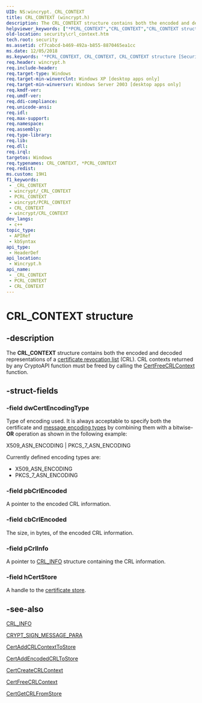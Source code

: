 ```yaml
---
UID: NS:wincrypt._CRL_CONTEXT
title: CRL_CONTEXT (wincrypt.h)
description: The CRL_CONTEXT structure contains both the encoded and decoded representations of a certificate revocation list (CRL). CRL contexts returned by any CryptoAPI function must be freed by calling the CertFreeCRLContext function.
helpviewer_keywords: ["*PCRL_CONTEXT","CRL_CONTEXT","CRL_CONTEXT structure [Security]","PCCRL_CONTEXT","PCCRL_CONTEXT structure pointer [Security]","PCRL_CONTEXT","PCRL_CONTEXT structure pointer [Security]","_crypto2_crl_context","security.crl_context","wincrypt/CRL_CONTEXT","wincrypt/PCCRL_CONTEXT","wincrypt/PCRL_CONTEXT"]
old-location: security\crl_context.htm
tech.root: security
ms.assetid: cf7cabcd-b469-492a-b855-8870465ea1cc
ms.date: 12/05/2018
ms.keywords: '*PCRL_CONTEXT, CRL_CONTEXT, CRL_CONTEXT structure [Security], PCCRL_CONTEXT, PCCRL_CONTEXT structure pointer [Security], PCRL_CONTEXT, PCRL_CONTEXT structure pointer [Security], _crypto2_crl_context, security.crl_context, wincrypt/CRL_CONTEXT, wincrypt/PCCRL_CONTEXT, wincrypt/PCRL_CONTEXT'
req.header: wincrypt.h
req.include-header: 
req.target-type: Windows
req.target-min-winverclnt: Windows XP [desktop apps only]
req.target-min-winversvr: Windows Server 2003 [desktop apps only]
req.kmdf-ver: 
req.umdf-ver: 
req.ddi-compliance: 
req.unicode-ansi: 
req.idl: 
req.max-support: 
req.namespace: 
req.assembly: 
req.type-library: 
req.lib: 
req.dll: 
req.irql: 
targetos: Windows
req.typenames: CRL_CONTEXT, *PCRL_CONTEXT
req.redist: 
ms.custom: 19H1
f1_keywords:
 - _CRL_CONTEXT
 - wincrypt/_CRL_CONTEXT
 - PCRL_CONTEXT
 - wincrypt/PCRL_CONTEXT
 - CRL_CONTEXT
 - wincrypt/CRL_CONTEXT
dev_langs:
 - c++
topic_type:
 - APIRef
 - kbSyntax
api_type:
 - HeaderDef
api_location:
 - Wincrypt.h
api_name:
 - _CRL_CONTEXT
 - PCRL_CONTEXT
 - CRL_CONTEXT
---
```


# CRL_CONTEXT structure


## -description

The <b>CRL_CONTEXT</b> structure contains both the encoded and decoded representations of a <a href="/windows/desktop/SecGloss/c-gly">certificate revocation list</a> (CRL). CRL contexts returned by any CryptoAPI function must be freed by calling the 
<a href="/windows/desktop/api/wincrypt/nf-wincrypt-certfreecrlcontext">CertFreeCRLContext</a> function.

## -struct-fields

### -field dwCertEncodingType

Type of encoding used. It is always acceptable to specify both the certificate and <a href="/windows/desktop/SecGloss/m-gly">message encoding types</a> by combining them with a bitwise-<b>OR</b> operation as shown in the following example:

X509_ASN_ENCODING | PKCS_7_ASN_ENCODING

Currently defined encoding types are:

<ul>
<li>X509_ASN_ENCODING</li>
<li>PKCS_7_ASN_ENCODING</li>
</ul>

### -field pbCrlEncoded

A pointer to the encoded CRL information.

### -field cbCrlEncoded

The size, in bytes, of the encoded CRL information.

### -field pCrlInfo

A pointer to 
<a href="/windows/desktop/api/wincrypt/ns-wincrypt-crl_info">CRL_INFO</a> structure containing the CRL information.

### -field hCertStore

A handle to the <a href="/windows/desktop/SecGloss/c-gly">certificate store</a>.

## -see-also

<a href="/windows/desktop/api/wincrypt/ns-wincrypt-crl_info">CRL_INFO</a>



<a href="/windows/desktop/api/wincrypt/ns-wincrypt-crypt_sign_message_para">CRYPT_SIGN_MESSAGE_PARA</a>



<a href="/windows/desktop/api/wincrypt/nf-wincrypt-certaddcrlcontexttostore">CertAddCRLContextToStore</a>



<a href="/windows/desktop/api/wincrypt/nf-wincrypt-certaddencodedcrltostore">CertAddEncodedCRLToStore</a>



<a href="/windows/desktop/api/wincrypt/nf-wincrypt-certcreatecrlcontext">CertCreateCRLContext</a>



<a href="/windows/desktop/api/wincrypt/nf-wincrypt-certfreecrlcontext">CertFreeCRLContext</a>



<a href="/windows/desktop/api/wincrypt/nf-wincrypt-certgetcrlfromstore">CertGetCRLFromStore</a>

